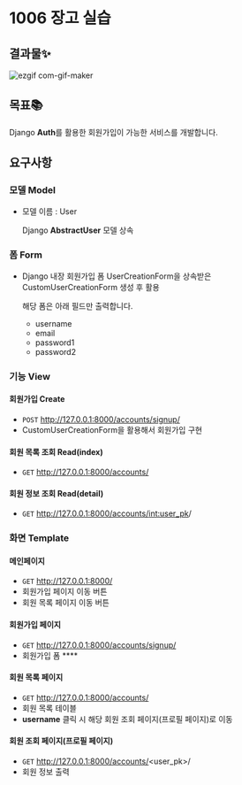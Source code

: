 # 1006 장고 실습

## 결과물✨

![ezgif com-gif-maker](https://user-images.githubusercontent.com/74820869/195057120-4967f146-cc76-413f-910a-61f997a99a43.gif)


## 목표📚

Django **Auth**를 활용한 회원가입이 가능한 서비스를 개발합니다.

## 요구사항

### 모델 Model

- 모델 이름 : User
    
    Django **AbstractUser** 모델 상속
    

### **폼 Form**

- Django 내장 회원가입 폼 UserCreationForm을 상속받은 CustomUserCreationForm 생성 후 활용
    
    해당 폼은 아래 필드만 출력합니다.
    
    - username
    - email
    - password1
    - password2

### 기능 View

#### 회원가입 Create

- `POST` http://127.0.0.1:8000/accounts/signup/
- CustomUserCreationForm을 활용해서 회원가입 구현

#### 회원 목록 조회 Read(index)

- `GET` http://127.0.0.1:8000/accounts/

#### 회원 정보 조회 Read(detail)

- `GET` http://127.0.0.1:8000/accounts/<int:user_pk>/

### 화면 Template

#### 메인페이지

- `GET` http://127.0.0.1:8000/
- 회원가입 페이지 이동 버튼
- 회원 목록 페이지 이동 버튼

#### 회원가입 페이지

- `GET` http://127.0.0.1:8000/accounts/signup/
- 회원가입 폼 ****
    
#### 회원 목록 페이지

- `GET` http://127.0.0.1:8000/accounts/
- 회원 목록 테이블
- **username** 클릭 시 해당 회원 조회 페이지(프로필 페이지)로 이동

#### 회원 조회 페이지(프로필 페이지)

- `GET` http://127.0.0.1:8000/accounts/<user_pk>/
- 회원 정보 출력